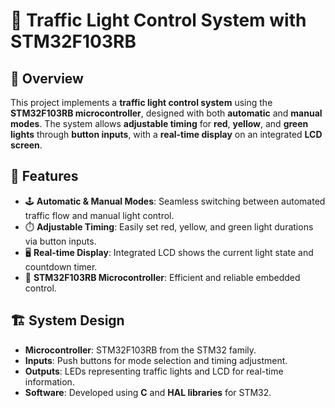 

# 🚦 Traffic Light Control System with STM32F103RB  

## 📝 Overview  
This project implements a **traffic light control system** using the **STM32F103RB microcontroller**, designed with both **automatic** and **manual modes**. The system allows **adjustable timing** for **red**, **yellow**, and **green lights** through **button inputs**, with a **real-time display** on an integrated **LCD screen**.  

## 🔹 Features  
- 🕹️ **Automatic & Manual Modes**: Seamless switching between automated traffic flow and manual light control.  
- ⏱️ **Adjustable Timing**: Easily set red, yellow, and green light durations via button inputs.  
- 🖥️ **Real-time Display**: Integrated LCD shows the current light state and countdown timer.  
- 🧠 **STM32F103RB Microcontroller**: Efficient and reliable embedded control.  

## 🏗️ System Design  
- **Microcontroller**: STM32F103RB from the STM32 family.  
- **Inputs**: Push buttons for mode selection and timing adjustment.  
- **Outputs**: LEDs representing traffic lights and LCD for real-time information.  
- **Software**: Developed using **C** and **HAL libraries** for STM32.  

